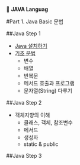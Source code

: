 :memo: **JAVA Languag**

#Part 1. Java Basic 문법

##Java Step 1

-	[Java 설치하기](http://cherwoo.tistory.com/87)
-	[기초 문법](https://github.com/Munchurwoo/Programming_Languages_Cleanup/blob/master/Java/Java_Step1.md)
	-	변수
	-	배열
	-	반복문
	-	메서드 호출과 프로그램
	-	문자열(String) 다루기

##Java Step 2

-	객체지향의 이해
	-	클래스, 객체, 참조변수
	-	메서드
	-	생성자
	-	static & public

##Java Step 3

